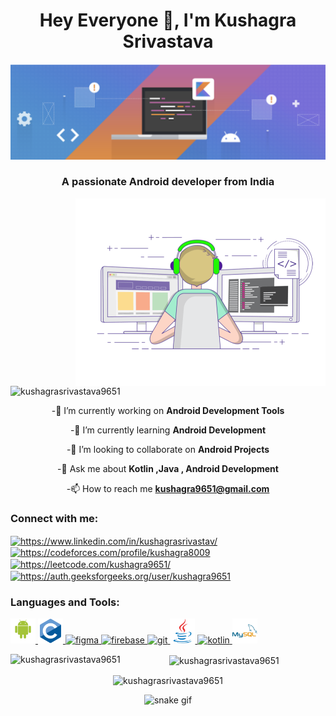 <h1 align="center">Hey Everyone 👋, I'm Kushagra Srivastava</h1>
<div align="center"> <img src="https://raw.githubusercontent.com/kushagraSrivastava9651/kushagraSrivastava9651/main/banner.png"</div>
<h3 align="center">A passionate Android developer from India</h3>
<img align="right" alt="Coding" width="400" src="https://raw.githubusercontent.com/devSouvik/devSouvik/master/gif3.gif">

<p align="left"> <img src="https://komarev.com/ghpvc/?username=kushagrasrivastava9651&label=Profile%20views&color=0e75b6&style=flat" alt="kushagrasrivastava9651" /> </p>

-🔭 I’m currently working on **Android Development Tools**

-🌱 I’m currently learning **Android Development**

-👯 I’m looking to collaborate on **Android Projects**

-💬 Ask me about **Kotlin ,Java , Android Development**

-📫 How to reach me **kushagra9651@gmail.com**

<h3 align="left">Connect with me:</h3>
<p align="left">
<a href="https://www.linkedin.com/in/kushagrasrivastav/" target="blank"><img align="center" src="https://raw.githubusercontent.com/rahuldkjain/github-profile-readme-generator/master/src/images/icons/Social/linked-in-alt.svg" alt="https://www.linkedin.com/in/kushagrasrivastav/" height="30" width="40" /></a>
<a href="https://codeforces.com/profile/https://codeforces.com/profile/kushagra8009" target="blank"><img align="center" src="https://raw.githubusercontent.com/rahuldkjain/github-profile-readme-generator/master/src/images/icons/Social/codeforces.svg" alt="https://codeforces.com/profile/kushagra8009" height="30" width="40" /></a>
<a href="https://www.leetcode.com/https://leetcode.com/kushagra9651/" target="blank"><img align="center" src="https://raw.githubusercontent.com/rahuldkjain/github-profile-readme-generator/master/src/images/icons/Social/leet-code.svg" alt="https://leetcode.com/kushagra9651/" height="30" width="40" /></a>
<a href="https://www.geeksforgeeks.org/user/kushagra9651/" target="blank"><img align="center" src="https://raw.githubusercontent.com/rahuldkjain/github-profile-readme-generator/master/src/images/icons/Social/geeks-for-geeks.svg" alt="https://auth.geeksforgeeks.org/user/kushagra9651" height="30" width="40" /></a>
</p>

<h3 align="left">Languages and Tools:</h3>
<p align="left"> <a href="https://developer.android.com" target="_blank" rel="noreferrer"> <img src="https://raw.githubusercontent.com/devicons/devicon/master/icons/android/android-original-wordmark.svg" alt="android" width="40" height="40"/> </a> <a href="https://www.cprogramming.com/" target="_blank" rel="noreferrer"> <img src="https://raw.githubusercontent.com/devicons/devicon/master/icons/c/c-original.svg" alt="c" width="40" height="40"/> </a> <a href="https://www.figma.com/" target="_blank" rel="noreferrer"> <img src="https://www.vectorlogo.zone/logos/figma/figma-icon.svg" alt="figma" width="40" height="40"/> </a> <a href="https://firebase.google.com/" target="_blank" rel="noreferrer"> <img src="https://www.vectorlogo.zone/logos/firebase/firebase-icon.svg" alt="firebase" width="40" height="40"/> </a> <a href="https://git-scm.com/" target="_blank" rel="noreferrer"> <img src="https://www.vectorlogo.zone/logos/git-scm/git-scm-icon.svg" alt="git" width="40" height="40"/> </a> <a href="https://www.java.com" target="_blank" rel="noreferrer"> <img src="https://raw.githubusercontent.com/devicons/devicon/master/icons/java/java-original.svg" alt="java" width="40" height="40"/> </a> <a href="https://kotlinlang.org" target="_blank" rel="noreferrer"> <img src="https://www.vectorlogo.zone/logos/kotlinlang/kotlinlang-icon.svg" alt="kotlin" width="40" height="40"/> </a> <a href="https://www.mysql.com/" target="_blank" rel="noreferrer"> <img src="https://raw.githubusercontent.com/devicons/devicon/master/icons/mysql/mysql-original-wordmark.svg" alt="mysql" width="40" height="40"/> </a> </p>

<p><img align="left" src="https://github-readme-stats.vercel.app/api/top-langs?username=kushagrasrivastava9651&show_icons=true&locale=en&layout=compact" alt="kushagrasrivastava9651" /></p>

<p>&nbsp;<img align="center" src="https://github-readme-stats.vercel.app/api?username=kushagrasrivastava9651&show_icons=true&locale=en" alt="kushagrasrivastava9651" /></p>

<p><img align="center" src="https://github-readme-streak-stats.herokuapp.com/?user=kushagrasrivastava9651&" alt="kushagrasrivastava9651" /></p>

 
 ![snake gif](https://github.com/kushagraSrivastava9651/kushagraSrivastava9651/blob/output/github-contribution-grid-snake.svg)

